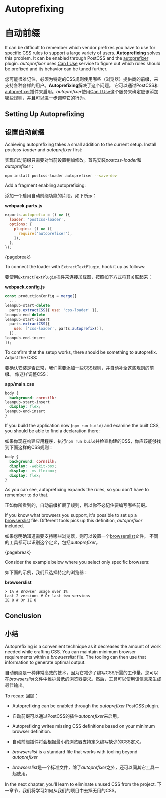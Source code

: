 # Autoprefixing
# 自动前缀

It can be difficult to remember which vendor prefixes you have to use for specific CSS rules to support a large variety of users. **Autoprefixing** solves this problem. It can be enabled through PostCSS and the [autoprefixer](https://www.npmjs.com/package/autoprefixer) plugin. *autoprefixer* uses [Can I Use](http://caniuse.com/) service to figure out which rules should be prefixed and its behavior can be tuned further.

您可能很难记住，必须为特定的CSS规则使用哪些（浏览器）提供商的前缀，来支持各种各样的用户。**Autoprefixing**解决了这个问题。 它可以通过PostCSS和[autoprefixer](https://www.npmjs.com/package/autoprefixer)插件来启用。*autoprefixer*使用[Can I Use](http://caniuse.com/)这个服务来确定应该添加哪些规则，并且可以进一步调整它的行为。

## Setting Up Autoprefixing

## 设置自动前缀

Achieving autoprefixing takes a small addition to the current setup. Install *postcss-loader* and *autoprefixer* first:

实现自动前缀只需要对当前设置稍加修改。首先安装*postcss-loader*和*autoprefixer*：

```bash
npm install postcss-loader autoprefixer --save-dev
```

Add a fragment enabling autoprefixing:

添加一个启用自动前缀功能的片段，如下所示：

**webpack.parts.js**

```javascript
exports.autoprefix = () => ({
  loader: 'postcss-loader',
  options: {
    plugins: () => ([
      require('autoprefixer'),
    ]),
  },
});
```

{pagebreak}

To connect the loader with `ExtractTextPlugin`, hook it up as follows:

要使用`ExtractTextPlugin`插件来连接加载器，按照如下方式将其关联起来：

**webpack.config.js**

```javascript
const productionConfig = merge([
  ...
leanpub-start-delete
  parts.extractCSS({ use: 'css-loader' }),
leanpub-end-delete
leanpub-start-insert
  parts.extractCSS({
    use: ['css-loader', parts.autoprefix()],
  }),
leanpub-end-insert
]);
```

To confirm that the setup works, there should be something to autoprefix. Adjust the CSS:

要确认安装是否正常，我们需要添加一些CSS规则，并自动补全这些规则的前缀。 像这样调整CSS：

**app/main.css**

```css
body {
  background: cornsilk;
leanpub-start-insert
  display: flex;
leanpub-end-insert
}
```

If you build the application now (`npm run build`) and examine the built CSS, you should be able to find a declaration there:

如果你现在构建应用程序，执行`npm run build`并检查构建的CSS，你应该能够找到下面这样的CSS规则：

```css
body {
  background: cornsilk;
  display: -webkit-box;
  display: -ms-flexbox;
  display: flex;
}
```

As you can see, autoprefixing expands the rules, so you don't have to remember to do that.

正如你所看到的，自动前缀扩展了规则，所以你不必记住要编写哪些前缀。

If you know what browsers you support, it's possible to set up a [browserslist](https://www.npmjs.com/package/browserslist) file. Different tools pick up this definition, *autoprefixer* included.

如果您明确知道需要支持哪些浏览器，则可以设置一个[browserslist](https://www.npmjs.com/package/browserslist)文件。 不同的工具都可以识别这个定义，包括*autoprefixer*。

{pagebreak}

Consider the example below where you select only specific browsers:

如下面的示例，我们只选择特定的浏览器：

**browserslist**

```
> 1% # Browser usage over 1%
Last 2 versions # Or last two versions
IE 8 # Or IE 8
```

## Conclusion
## 小结

Autoprefixing is a convenient technique as it decreases the amount of work needed while crafting CSS. You can maintain minimum browser requirements within a *browserslist* file. The tooling can then use that information to generate optimal output.

自动前缀是一种非常高效的技术，因为它减少了编写CSS所需的工作量。您可以在*browserslist*文件中维护最低的浏览器要求。然后，工具可以使用该信息来生成最佳输出。

To recap:
回顾：

* Autoprefixing can be enabled through the *autoprefixer* PostCSS plugin.

* 自动前缀可以通过PostCSS的插件*autoprefixer*来启用。

* Autoprefixing writes missing CSS definitions based on your minimum browser definition.
* 自动前缀插件将会根据最小的浏览器支持定义编写缺少的CSS定义。

* *browserslist* is a standard file that works with tooling beyond *autoprefixer*
* *browserslist*是一个标准文件，除了*autoprefixer*之外，还可以同其它工具一起使用。

In the next chapter, you'll learn to eliminate unused CSS from the project.
下一章节，我们将学习如何从我们的项目中去掉无用的CSS。